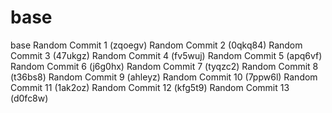 # base
base
Random Commit 1 (zqoegv)
Random Commit 2 (0qkq84)
Random Commit 3 (47ukgz)
Random Commit 4 (fv5wuj)
Random Commit 5 (apq6vf)
Random Commit 6 (j6g0hx)
Random Commit 7 (tyqzc2)
Random Commit 8 (t36bs8)
Random Commit 9 (ahleyz)
Random Commit 10 (7ppw6l)
Random Commit 11 (1ak2oz)
Random Commit 12 (kfg5t9)
Random Commit 13 (d0fc8w)
